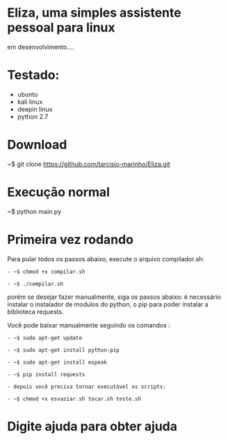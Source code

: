 # Eliza, uma simples assistente pessoal para linux 
em desenvolvimento....

# Testado:
- ubuntu
- kali linux
- deepin linux
- python 2.7

# Download
~$ git clone https://github.com/tarcisio-marinho/Eliza.git

# Execução normal
~$ python main.py

# Primeira vez rodando
Para pular todos os passos abaixo, execute o arquivo compilador.sh:

    - ~$ chmod +x compilar.sh

    - ~$ ./compilar.sh

porém se desejar fazer manualmente, siga os passos abaixo:
é necessário instalar o instalador de modulos do python, o pip para poder instalar a biblioteca requests.

Você pode baixar manualmente seguindo os comandos :

    - ~$ sudo apt-get update 

    - ~$ sudo apt-get install python-pip

    - ~$ sudo apt-get install espeak

    - ~$ pip install requests

    - depois você precisa tornar executável os scripts:

    - ~$ chmod +x esvaziar.sh tocar.sh teste.sh



# Digite ajuda para obter ajuda
